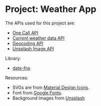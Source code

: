 # Project: Weather App

The APIs used for this project are:

- [One Call API](https://openweathermap.org/api/one-call-api)
- [Current weather data API](https://openweathermap.org/current)
- [Geocoding API](https://openweathermap.org/api/geocoding-api)
- [Unsplash Image API](https://unsplash.com/developers)

Library:

- [date-fns](https://date-fns.org/)

Resources:

- SVGs are from [Material Design Icons](https://materialdesignicons.com/).
- Font from [Google Fonts](https://fonts.google.com/).
- Background Images from [Unsplash](https://unsplash.com/)
